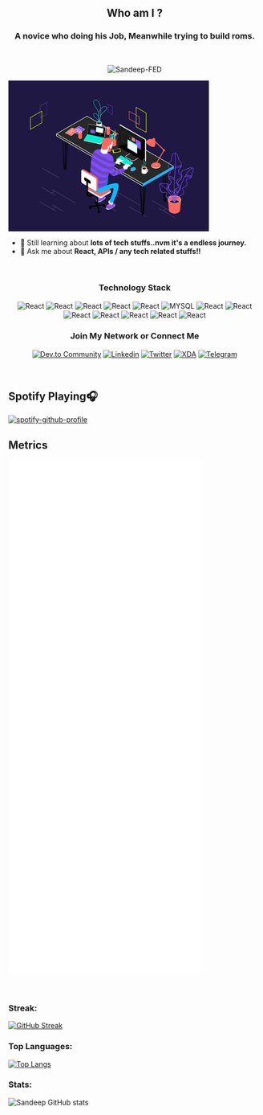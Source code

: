 
<h2 align="center">Who am I ?</h2>
<h3 align="center">A novice who doing his Job, Meanwhile trying to build roms.</h3><br>
<p align="center"><img src="https://komarev.com/ghpvc/?username=Sandeep-FED&label=Profile%20views&color=0e75b6&style=flat" alt="Sandeep-FED" /> </p>

<img align="center" alt="GIF" src="https://github.com/Sandeep-FED/Sandeep-FED/blob/a8b0731baa212b248aab0d476140a3e35a67b248/code.gif?raw=true" width="400px" >

- 🌱 Still learning about **lots of tech stuffs..nvm it's a endless journey.**
- 💬 Ask me about **React, APIs / any tech related stuffs!!**

<br>

<h3 align="center">Technology Stack</h2>
 
<!-- Languages -->
 <p align="center">
 <img align="center" src="https://img.shields.io/badge/React-20232A?style=for-the-badge&logo=react&logoColor=61DAFB" alt="React" />
 <img align="center" src="https://img.shields.io/badge/html5-%23E34F26.svg?style=for-the-badge&logo=html5&logoColor=white" alt="React" />
 <img align="center" src="https://img.shields.io/badge/css3-%231572B6.svg?style=for-the-badge&logo=css3&logoColor=white" alt="React" />
 <img align="center" src="https://img.shields.io/badge/Bootstrap-563D7C?style=for-the-badge&logo=bootstrap&logoColor=white" alt="React" />
 <img align="center" src="https://img.shields.io/badge/jQuery-0769AD?style=for-the-badge&logo=jquery&logoColor=white" alt="React" />
 <img align="center" src="https://img.shields.io/badge/MySQL-00000F?style=for-the-badge&logo=mysql&logoColor=white" alt="MYSQL" />
 <img align="center" src="https://img.shields.io/badge/Google_Cloud-4285F4?style=for-the-badge&logo=google-cloud&logoColor=white" alt="React" />
 
 
 <img align="center" src="https://img.shields.io/badge/Microsoft_SQL_Server-CC2927?style=for-the-badge&logo=microsoft-sql-server&logoColor=white" alt="React" />
 <img align="center" src="https://img.shields.io/badge/Microsoft_Azure-0089D6?style=for-the-badge&logo=microsoft-azure&logoColor=white" alt="React" />
 <img align="center" src="https://img.shields.io/badge/git-%23F05033.svg?style=for-the-badge&logo=git&logoColor=white" alt="React" />
 <img align="center" src="https://img.shields.io/badge/github-%23121011.svg?style=for-the-badge&logo=github&logoColor=white" alt="React" />
 <img align="center" src="https://img.shields.io/badge/Visual%20Studio%20Code-0078d7.svg?style=for-the-badge&logo=visual-studio-code&logoColor=white" alt="React" />
 <img align="center" src="https://img.shields.io/badge/Visual%20Studio-5C2D91.svg?style=for-the-badge&logo=visual-studio&logoColor=white" alt="React" />
 </p>

<h3 align="center">Join My Network or Connect Me</h2>

<p align="center">
<a href="https://dev.to/snippetguy" target="blank"><img align="center" src="https://img.shields.io/badge/dev.to-0A0A0A?style=for-the-badge&logo=dev.to&logoColor=white" alt="Dev.to Community" /></a>
<a href="https://www.linkedin.com/in/sandeepps1299/" target="blank"><img align="center" src="https://img.shields.io/badge/linkedin-%230077B5.svg?style=for-the-badge&logo=linkedin&logoColor=white" alt="Linkedin" /></a>
<a href="https://twitter.com/Snippetguy" target="blank"><img align="center" src="https://img.shields.io/badge/Twitter-1DA1F2?style=for-the-badge&logo=twitter&logoColor=white" alt="Twitter" /></a>
<a href="https://forum.xda-developers.com/m/snippetguy.11990837/" target="blank"><img align="center" src="https://img.shields.io/badge/XDA_Developers-F59812?style=for-the-badge&logo=xda-developers&logoColor=white" alt="XDA" /></a>
 <a href="https://t.me/Snippetguy" target="blank"><img align="center" src="https://img.shields.io/badge/Telegram-2CA5E0?style=for-the-badge&logo=telegram&logoColor=white" alt="Telegram" /></a>
</p>


<br>

## Spotify Playing🎧
[![spotify-github-profile](https://spotify-github-profile.vercel.app/api/view?uid=sanduzep&cover_image=true&theme=novatorem)](https://github.com/kittinan/spotify-github-profile)
<br>

## Metrics
![Metrics](https://github.com/Sandeep-FED/Sandeep-FED/blob/master/github-metrics.svg)
 
<br>
<h3 align="left">Streak:</h3> 

[![GitHub Streak](http://github-readme-streak-stats.herokuapp.com?user=Sandeep-FED&theme=tokyonight&hide_border=true)](https://git.io/streak-stats)
<br>
<h3 align="left">Top Languages:</h3>

[![Top Langs](https://github-readme-stats.vercel.app/api/top-langs/?username=Sandeep-FED&hide_border=true&langs_count=8&layout=compact&theme=tokyonight)](https://github.com/Sandeep-FED/github-readme-stats)
<br>
<h3 align="left">Stats:</h3>

![Sandeep GitHub stats](https://github-readme-stats.vercel.app/api?username=Sandeep-FED&show_icons=true&theme=radical&hide_border=true&)
<br>

